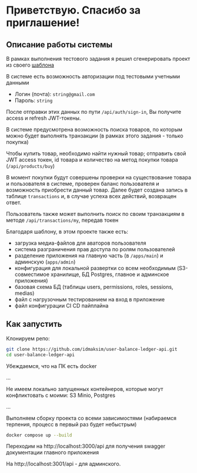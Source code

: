 # Приветствую. Спасибо за приглашение!

## Описание работы системы
В рамках выполнения тестового задания я решил сгенерировать проект из своего [шаблона](https://github.com/idmaksim/nestjs-base-template)

В системе есть возможность авторизации под тестовыми учетными данными
 - Логин (почта): `string@gmail.com`
 - Пароль: `string`

После отправки этих данных по пути `/api/auth/sign-in`, Вы получите access и refresh JWT-токены.

В системе предусмотрена возможность поиска товаров, по которым можно будет выполнять транзакции (в рамках этого задания - только покупка)

Чтобы купить товар, необходимо найти нужный товар; отправить свой JWT access токен, id товара и количество на метод покупки товара (`/api/products/buy`)

В момент покупки будут совершены проверки на существование товара и пользователя в системе, проверен баланс пользователя и возможность приобрести данный товар. Далее будет создана запись в таблице `transactions` и, в случае успеха всех действий, возвращен ответ.

Пользователь также может выполнить поиск по своим транзакциям в методе `/api/transactions/my`, передав токен

Благодаря шаблону, в этом проекте также есть:
- загрузка медиа-файлов для аваторов пользователя
- система разграничения прав доступа по ролям пользователей
- разделение приложения на главную часть (в `/apps/main`) и админскую (`apps/admin`)
- конфигурация для локальной развертки со всем необходимым (S3-совместимое хранилище, БД Postgres, главное и админское приложения)
- базовая схема БД (таблицы users, permissions, roles, sessions, medias)
- файл с нагрузочным тестированием на вход в приложение
- файл конфигурации CI CD пайплайна


## Как запустить
Клонируем репо:
 ```bash
 git clone https://github.com/idmaksim/user-balance-ledger-api.git
 cd user-balance-ledger-api
 ```
Убеждаемся, что на ПК есть docker

...

Не имеем локально запущенных контейнеров, которые могут конфликтовать с моими: S3 Minio, Postgres

...

Выполняем сборку проекта со всеми зависимостями
(набираемся терпения, процесс в первый раз будет небыстрым)
```bash
docker compose up --build
```

Переходим на http://localhost:3000/api для получения swagger документации главного приложения

На http://localhost:3001/api - для админского.

